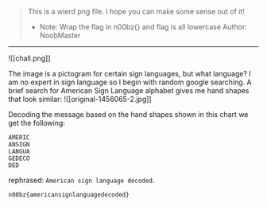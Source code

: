 >This is a wierd png file. I hope you can make some sense out of it!
> - Note: Wrap the flag in n00bz{} and flag is all lowercase Author: NoobMaster
-----------------
![[chall.png]]

The image is a pictogram for certain sign languages, but what language? I am no expert in sign language so I begin with random google searching.
A brief search for American Sign Language alphabet gives me hand shapes that look similar:
![[original-1456065-2.jpg]]

Decoding the message based on the hand shapes shown in this chart we get the following:
```
AMERIC
ANSIGN
LANGUA
GEDECO
DED
```
rephrased: `American sign language decoded`. 

`n00bz{americansignlanguagedecoded}`

